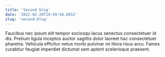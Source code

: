 ```yaml
---
title: 'Second blog'
date: '2022-02-20T19:49:58.885Z'
slug: 'second-blog'
---
```


Faucibus nec ipsum elit tempor sociosqu lacus senectus consectetuer id dis. Pretium ligula inceptos auctor sagittis dolor laoreet hac consectetuer pharetra. Vehicula efficitur netus morbi pulvinar mi litora risus arcu. Fames curabitur feugiat imperdiet dictumst sem aptent scelerisque praesent.